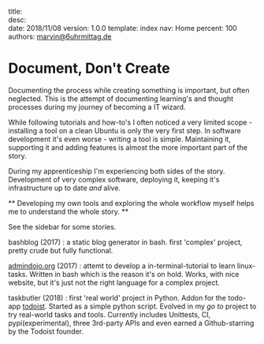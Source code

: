 title:      
desc:       
date:       2018/11/08
version:    1.0.0
template:   index
nav:        Home
percent:    100
authors:    marvin@6uhrmittag.de

# Document, Don't Create

Documenting the process while creating something is important, but often neglected. This is the attempt of documenting learning's
and thought processes during my journey of becoming a IT wizard.

While following tutorials and how-to's I often noticed a very limited scope - installing a 
tool on a clean Ubuntu is only the very first step. In software development it's even worse - writing a tool is simple. Maintaining it, 
supporting it and adding features is almost the more important part of the story.

During my apprenticeship I'm experiencing both sides of the story. Development of very complex software, deploying it, keeping it's infrastructure up to date *and* alive.

** Developing my own tools and exploring the whole workflow myself helps me to understand the whole story. **

See the sidebar for some stories.

bashblog (2017)
:   a static blog generator in bash. first 'complex' project, pretty crude but fully functional.

[admindojo.org](https://admindojo.org) (2017)
:   attemt to develop a in-terminal-tutorial to learn linux-tasks. Written in bash which is the reason it's on hold.
    Works, with nice website, but it's just not the right language for a complex project.
    
taskbutler (2018)
:   first 'real world' project in Python. Addon for the todo-app [todoist](https://todoist.com). Started as a simple python script.
    Evolved in my *go to* project to try real-world tasks and tools. Currently includes Unittests, CI, pypi(experimental), three 3rd-party APIs and even earned a Github-starring by the Todoist founder.
     